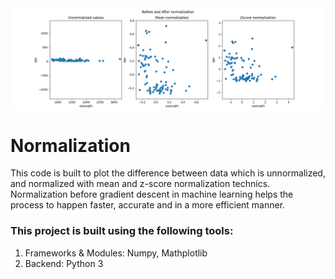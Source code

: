 <img align="middle" width="600" alt="plot norm" src="https://github.com/SrimanPolusani/normalization/blob/master/spread_norm.png?raw=true">
<h1>Normalization</h1> 
This code is built to plot the difference between data which is unnormalized, and normalized with mean and z-score normalization technics.
Normalization before gradient descent in machine learning helps the process to happen faster, accurate and in a more efficient manner.

<h3>This project is built using the following tools:</h3>
<ol>
  <li>Frameworks & Modules: Numpy, Mathplotlib</li>
  <li>Backend: Python 3</li>
</ol>
